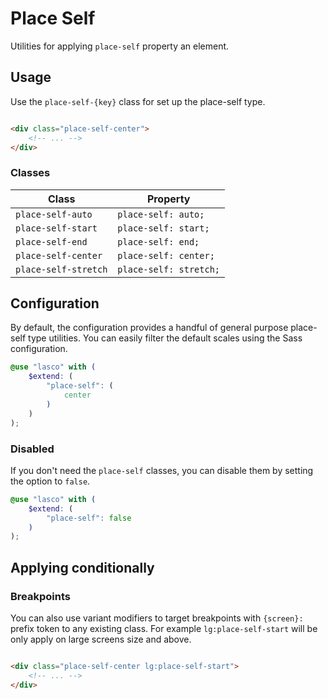 # Place Self

Utilities for applying `place-self` property an element.

## Usage

Use the `place-self-{key}` class for set up the place-self type.

```html

<div class="place-self-center">
    <!-- ... -->
</div>
```

### Classes

| Class                 | Property               |
|-----------------------|------------------------|
| `place-self-auto`     | `place-self: auto;`    |
| `place-self-start`    | `place-self: start;`   |
| `place-self-end`      | `place-self: end;`     |
| `place-self-center`   | `place-self: center;`  |
| `place-self-stretch`  | `place-self: stretch;` |

## Configuration

By default, the configuration provides a handful of general purpose place-self type utilities. You can easily filter the
default scales using the Sass configuration.

```scss
@use "lasco" with (
    $extend: (
        "place-self": (
            center
        )
    )
);
```

### Disabled

If you don't need the `place-self` classes, you can disable them by setting the option to `false`.

```scss
@use "lasco" with (
    $extend: (
        "place-self": false
    )
);
```

## Applying conditionally

### Breakpoints

You can also use variant modifiers to target breakpoints with `{screen}:` prefix token to any existing class. For
example `lg:place-self-start` will be only apply on large screens size and above.

```html

<div class="place-self-center lg:place-self-start">
    <!-- ... -->
</div>
```
